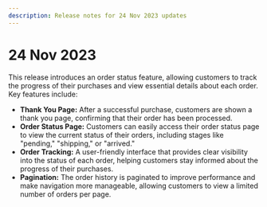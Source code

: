 ```yaml
---
description: Release notes for 24 Nov 2023 updates
---
```


# 24 Nov 2023

This release introduces an order status feature, allowing customers to track the progress of their purchases and view essential details about each order. Key features include:

* **Thank You Page:** After a successful purchase, customers are shown a thank you page, confirming that their order has been processed.
* **Order Status Page:** Customers can easily access their order status page to view the current status of their orders, including stages like "pending," "shipping," or "arrived."
* **Order Tracking:** A user-friendly interface that provides clear visibility into the status of each order, helping customers stay informed about the progress of their purchases.
* **Pagination:** The order history is paginated to improve performance and make navigation more manageable, allowing customers to view a limited number of orders per page.

